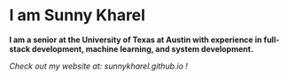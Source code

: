 <h1>I am Sunny Kharel</h1>

<b>I am a senior at the University of Texas at Austin with experience in full-stack development, machine learning, and system development.</b>

*Check out my website at: sunnykharel.github.io !*
